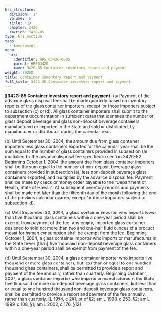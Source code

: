 ```yaml
---
hrs_structure:
  division: '1'
  volume: '6'
  title: '19'
  chapter: 342G
  section: 342G-85
type: hrs_section
tags:
  - Government
menu:
  hrs:
    identifier: HRS_0342G-0085
    parent: HRS0342G
    name: 342G-85 Container inventory report and payment
weight: 79200
title: Container inventory report and payment
full_title: 342G-85 Container inventory report and payment
---
```

**§342G-85 Container inventory report and payment.** (a) Payment of the advance glass disposal fee shall be made quarterly based on inventory reports of the glass container importers, except for those importers subject to subsection (c) or (d). All glass container importers shall submit to the department documentation in sufficient detail that identifies the number of glass deposit beverage and glass non-deposit beverage containers manufactured or imported to the State and sold or distributed, by manufacturer or distributor, during the calendar year.

(b) Until September 30, 2004, the amount due from glass container importers less glass containers exported for the calendar year shall be the sum equal to the number of glass containers provided in subsection (a) multiplied by the advance disposal fee specified in section 342G-82\. Beginning October 1, 2004, the amount due from glass container importers shall be the sum equal to the number of non-deposit beverage glass containers provided in subsection (a), less non-deposit beverage glass containers exported, and multiplied by the advance disposal fee. Payment shall be made by check or money order payable to the "Department of Health, State of Hawaii". All subsequent inventory reports and payments shall be made not later than the fifteenth day of the month following the end of the previous calendar quarter, except for those importers subject to subsection (d).

(c) Until September 30, 2004, a glass container importer who imports fewer than five thousand glass containers within a one-year period shall be exempt from payment of the fee. Any empty, imported glass container designed to hold not more than two and one-half fluid ounces of a product meant for human consumption shall be exempt from the fee. Beginning October 1, 2004, a glass container importer who imports or manufactures in the State fewer [than] five thousand non-deposit beverage glass containers within a one-year period shall be exempt from payment of the fee.

(d) Until September 30, 2004, a glass container importer who imports five thousand or more glass containers, but less than or equal to one hundred thousand glass containers, shall be permitted to provide a report and payment of the fee annually, rather than quarterly. Beginning October 1, 2004, a glass container importer who imports or manufactures in the State five thousand or more non-deposit beverage glass containers, but less than or equal to one hundred thousand non-deposit beverage glass containers, shall be permitted to provide a report and payment of the fee annually, rather than quarterly. [L 1994, c 201, pt of §2; am L 1998, c 253, §2; am L 1999, c 108, §1; am L 2002, c 176, §12]